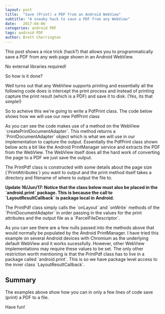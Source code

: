 ```yaml
---
layout: post
title:  "Save (Print) a PDF from an Android WebView"
subtitle: "A sneaky hack to save a PDF from any WebView"
date:   2017-04-06
categories: android PDF
tags: android PDF
author: Brett Cherrington
---
```


<section class="blog-intro">
<div class="col-md-12">
	<p>This post shows a nice trick (hack?) that allows you to programmatically save a PDF from any web page shown in an Android WebView.</p>
  <p>No external libraries required!</p>
</div>
</section>

<div class="col-md-12">
  <p>So how is it done?</p>
  <p>Well turns out that any WebView supports printing and essentially all the following code does is intercept the
  print process and instead of printing capture the print result (which is a PDF) and save it to disk. (Yes, its that simple!)</p>
  <p>So to acheive this we're going to write a PdfPrint class. The code below shows how we will use our new PdfPrint class</p>
  <script src="https://gist.github.com/brettwold/e8dc5ff02ecb07aebf4c96e130caf65b.js"></script>
  <p>As you can see the code makes use of a method on the WebView `createPrintDocumentAdapter`. This method returns
  a `PrintDocumentAdapter` object which is what we will use in our implementation to capture the output. Essentially the
  PdfPrint class shown below acts a bit like the Android PrintManager service and extracts the PDF from the WebView. The
  WebView itself does all the hard work of converting the page to a PDF we just save the output.</p>
  <p>The PrintPdf class is constructed with some details about the page size (`PrintAttributes`) you want to output and the
  print method itself takes a directory and filename of where to output the file to.</p>
	<p><strong>Update 16/Jun/17: Notice that the class below must also be placed in the `android.print` package. This is because the call
	to `LayoutResultCallback` is package local in Android.</strong></p>
  <script src="https://gist.github.com/brettwold/838c092329c486b6112c8ebe94c8007e.js"></script>
  <p>The PrintPdf class simply calls the `onLayout` and `onWrite` methods of the `PrintDocumentAdapter` in order passing
  in the values for the print attributes and the output file as a `ParcelFileDescriptor`.</p>
  <p>As you can see there are a few nulls passed into the methods above that would normally be populated by the Android
  PrintManager. I have tried this example on several Android devices with Chromium as the underlying default WebView and it
  works sucessfully. However, other WebView implementations may require these values to be set. The only other restriction
  worth mentioning is that the PrintPdf class has to live in a package called `android.print`. This is so we have package
  level access to the inner class `LayoutResultCallback`.</p>
  <h2>Summary</h2>
  <p>The examples above show how you can in only a few lines of code save (print) a PDF to a file.</p>
  <p>Have fun!</p>

</div>
